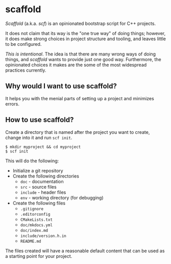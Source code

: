 # scaffold

*Scaffold* (a.k.a. *scf*) is an opinionated bootstrap script for C++ projects.

It does not claim that its way is the "one true way" of doing things; however, it does make 
strong choices in project structure and tooling, and leaves little to be configured. 

*This is intentional*. The idea is that there are many wrong ways of doing things, 
and *scaffold* wants to provide just one good way. Furthermore, the opinionated 
choices it makes are the some of the most widespread practices currently.

## Why would I want to use scaffold?

It helps you with the menial parts of setting up a project and minimizes errors.

## How to use scaffold?

Create a directory that is named after the project you want to create, change into it and run `scf init`.

```
$ mkdir myproject && cd myproject
$ scf init
```

This will do the following:

  * Initialize a git repository
  * Create the following directories
    * `doc` - documentation
    * `src` - source files
    * `include` - header files
    * `env` - working directory (for debugging)
  * Create the following files
    * `.gitignore`
    * `.editorconfig`
    * `CMakeLists.txt`
    * `doc/mkdocs.yml`
    * `doc/index.md`
    * `include/version.h.in`
    * `README.md`
    
The files created will have a reasonable default content that can be used as a starting point for your project.
